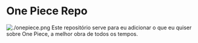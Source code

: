 # One Piece Repo
![./onepiece.png](PERSONAGENS)
Este repositório serve para eu adicionar o que eu quiser sobre One Piece, a melhor obra de todos os tempos.
